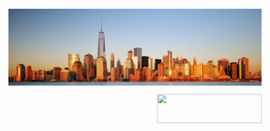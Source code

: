 ![alt text](https://raw.githubusercontent.com/ostweg/ostweg/main/img/header.jpg)

<img src="https://stackexchange.com/users/flair/13780246.png" style="float:right;" width="208" height="58"></a>
